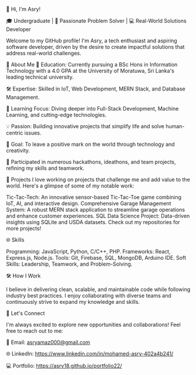 👋 Hi, I'm Asry!

🎓 Undergraduate | 🚀 Passionate Problem Solver | 💻 Real-World Solutions Developer

Welcome to my GitHub profile! I'm Asry, a tech enthusiast and aspiring software developer, driven by the desire to create impactful solutions that address real-world challenges.

🌟 About Me
🏫 Education: Currently pursuing a BSc Hons in Information Technology with a 4.0 GPA at the University of Moratuwa, Sri Lanka's leading technical university.

🛠 Expertise: Skilled in IoT, Web Development, MERN Stack, and Database Management.

🌱 Learning Focus: Diving deeper into Full-Stack Development, Machine Learning, and cutting-edge technologies.

💡 Passion: Building innovative projects that simplify life and solve human-centric issues.

🎯 Goal: To leave a positive mark on the world through technology and creativity.

<!--🏆 Achievements
🥇 4th Place in a National-Level Coding Competition. -->
🚀 Participated in numerous hackathons, ideathons, and team projects, refining my skills and teamwork.
<!--📖 Completed multiple certifications in SQL, Git, Linear Algebra for Machine Learning, and more.-->
💼 Projects
I love working on projects that challenge me and add value to the world. Here's a glimpse of some of my notable work:

Tic-Tac-Tech: An innovative sensor-based Tic-Tac-Toe game combining IoT, AI, and interactive design.
Comprehensive Garage Management System: A robust MERN stack application to streamline garage operations and enhance customer experiences.
SQL Data Science Project: Data-driven insights using SQLite and USDA datasets.
Check out my repositories for more projects!

🌐 Skills

Programming: JavaScript, Python, C/C++, PHP.
Frameworks: React, Express.js, Node.js.
Tools: Git, Firebase, SQL, MongoDB, Arduino IDE.
Soft Skills: Leadership, Teamwork, and Problem-Solving.

🛠 How I Work

I believe in delivering clean, scalable, and maintainable code while following industry best practices. I enjoy collaborating with diverse teams and continuously strive to expand my knowledge and skills.

💬 Let's Connect

I'm always excited to explore new opportunities and collaborations! Feel free to reach out to me:

📧 Email: asryamaz000@gmail.com

🌐 LinkedIn: https://www.linkedin.com/in/mohamed-asry-402a4b241/

💻 Portfolio: https://asry18.github.io/portfolio22/

<!--
**Asry18/Asry18** is a ✨ _special_ ✨ repository because its `README.md` (this file) appears on your GitHub profile.

Here are some ideas to get you started:

- 🔭 I’m currently working on ...
- 🌱 I’m currently learning ...
- 👯 I’m looking to collaborate on ...
- 🤔 I’m looking for help with ...
- 💬 Ask me about ...
- 📫 How to reach me: ...
- 😄 Pronouns: ...
- ⚡ Fun fact: ...
-->
